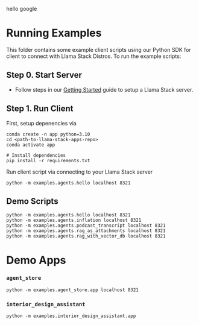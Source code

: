 hello google
# Running Examples

This folder contains some example client scripts using our Python SDK for client to connect with Llama Stack Distros. To run the example scripts:

## Step 0. Start Server
- Follow steps in our [Getting Started](https://llama-stack.readthedocs.io/en/latest/) guide to setup a Llama Stack server.

## Step 1. Run Client
First, setup depenencies via
```
conda create -n app python=3.10
cd <path-to-llama-stack-apps-repo>
conda activate app

# Install dependencies
pip install -r requirements.txt
```

Run client script via connecting to your Llama Stack server
```
python -m examples.agents.hello localhost 8321
```

## Demo Scripts
```
python -m examples.agents.hello localhost 8321
python -m examples.agents.inflation localhost 8321
python -m examples.agents.podcast_transcript localhost 8321
python -m examples.agents.rag_as_attachments localhost 8321
python -m examples.agents.rag_with_vector_db localhost 8321
```

# Demo Apps
### `agent_store`
```
python -m examples.agent_store.app localhost 8321
```

### `interior_design_assistant`
```
python -m examples.interior_design_assistant.app
```
